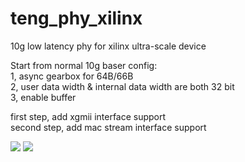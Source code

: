 # teng_phy_xilinx

10g low latency phy for xilinx ultra-scale device

Start from normal 10g baser config:<br>
1, async gearbox for 64B/66B<br>
2, user data width & internal data width are both 32 bit<br>
3, enable buffer<br>

first step,    add xgmii interface support<br>
second step, add mac stream interface support<br>

![](https://gitlab.com/developfpga/teng_phy_xilinx/raw/master/doc/xgmii_txc_txd_decode.PNG)
![](https://gitlab.com/developfpga/teng_phy_xilinx/raw/master/doc/64b_66b_coding.PNG)

